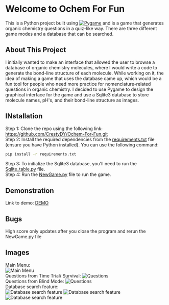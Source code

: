 # Welcome to Ochem For Fun
This is a Python project built using [![Pygame](https://img.shields.io/badge/Pygame-v2.5.2-green.svg)](https://www.pygame.org/news) and is a game that generates organic chemistry questions in a quiz-like way. There are three different game modes and a database that can be searched.  
## About This Project
I initially wanted to make an interface that allowed the user to browse a database of organic chemistry molecules, where I would write a code to generate the bond-line structure of each molecule. 
While working on it, the idea of making a game that uses the database came up, which would be a fun tool for people who need more practice for nomenclature-related questions in organic chemistry. 
I decided to use Pygame to design the graphical interface for the game and use a Sqlite3 database to store molecule names, pH's, and their bond-line structure as images.
## INstallation
Step 1: Clone the repo using the following link: https://github.com/CrestyDY/Ochem-For-Fun.git  
Step 2: Install the required dependencies from the [requirements.txt](.idea/Ochem_Survival/requirements.txt) file (ensure you have Python installed). You can use the following command:
```sh
pip install -r requirements.txt
```
Step 3: To initialize the Sqlite3 database, you'll need to run the [Sqlite_table.py](.idea/Ochem_Survival/Games/Sqlite_table.py) file.  
Step 4: Run the [NewGame.py](.idea/Ochem_Survival/Games/NewGame.py) file to run the game.  
## Demonstration
Link to demo: [DEMO](https://youtu.be/Be6dBS28guI)  
## Bugs
High score only updates after you close the program and rerun the NewGame.py file  
## Images
Main Menu:  
![Main Menu](https://cdn.discordapp.com/attachments/875014472912232498/1336140814337839174/image.png?ex=67a2b99a&is=67a1681a&hm=39a0faf68d85eeaf17d1bcddeac0581154a17e62e96be6a07ff3d0c94f7ca921&)  
Questions from Time Trial/ Survival:
![Questions](https://cdn.discordapp.com/attachments/875014472912232498/1336140888115773502/image.png?ex=67a2b9ac&is=67a1682c&hm=85ef404e08c876f15b98f9340a3a6ed51447d7aa96314498eced0ba8abd703b2&)  
Questions from Blind Mode: 
![Questions](https://cdn.discordapp.com/attachments/875014472912232498/1336140962631520388/image.png?ex=67a2b9bd&is=67a1683d&hm=a4fcdc6ca132427f824a22461b7fe8043237db0cae38be0d85b4fc82cf41afea&)  
Database search feature:  
![Database search feature](https://cdn.discordapp.com/attachments/875014472912232498/1336142228074139738/image.png?ex=67a2baeb&is=67a1696b&hm=8aafa3348d5624d56cb75f8b2a2fbd8de523c0657d90dbf214c952bc80a25b5f&)
![Database search feature](https://media.discordapp.net/attachments/875014472912232498/1336141048581324861/image.png?ex=67a2b9d2&is=67a16852&hm=12cb496a42f356eaf776e092875a656c81e4ba7f320b8a0426c8509e7ac97fb8&=&format=webp&quality=lossless&width=1042&height=671)  
![Database search feature](https://cdn.discordapp.com/attachments/875014472912232498/1336141172246184038/image.png?ex=67a2b9ef&is=67a1686f&hm=d0b102a9601c43ac00f6acb55f32d820d74aea1b6123db6a17b95ab83c5ccaf9&)



